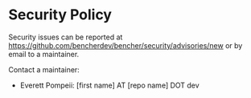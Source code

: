# Security Policy

Security issues can be reported at https://github.com/bencherdev/bencher/security/advisories/new
or by email to a maintainer.

Contact a maintainer:

- Everett Pompeii: [first name] AT [repo name] DOT dev
